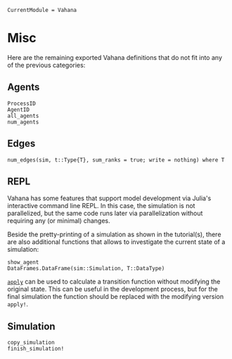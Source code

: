 ```@meta 
CurrentModule = Vahana 
``` 
# Misc

Here are the remaining exported Vahana definitions that do not fit into any of the previous categories:

## Agents

```@docs
ProcessID
AgentID
all_agents
num_agents
```

## Edges

```@docs
num_edges(sim, t::Type{T}, sum_ranks = true; write = nothing) where T
```

## REPL

Vahana has some features that support model development via Julia's
interactive command line REPL. In this case, the simulation is not
parallelized, but the same code runs later via parallelization without
requiring any (or minimal) changes.

Beside the pretty-printing of a simulation as shown in the
tutorial(s), there are also additional functions that allows to
investigate the current state of a simulation:

```@docs
show_agent
DataFrames.DataFrame(sim::Simulation, T::DataType)
```

[`apply`](@ref) can be used to calculate a transition function
without modifying the original state. This can be useful in the
development process, but for the final simulation the function should
be replaced with the modifying version `apply!`.

## Simulation

```@docs
copy_simulation
finish_simulation!
```




